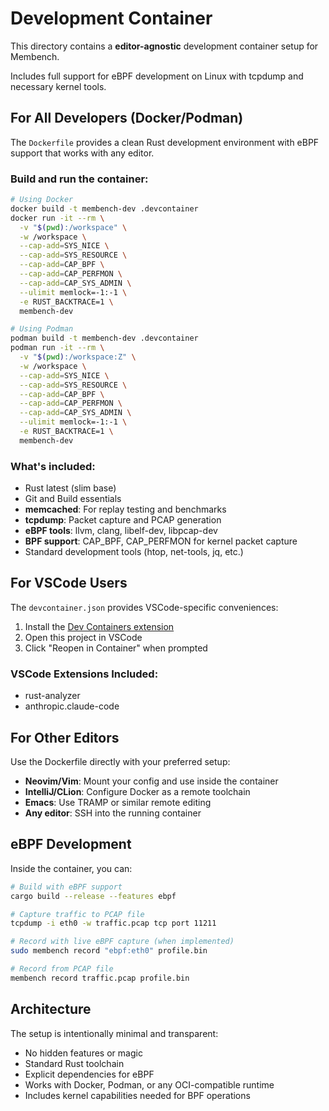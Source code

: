 # Development Container

This directory contains a **editor-agnostic** development container setup for Membench.

Includes full support for eBPF development on Linux with tcpdump and necessary kernel tools.

## For All Developers (Docker/Podman)

The `Dockerfile` provides a clean Rust development environment with eBPF support that works with any editor.

### Build and run the container:

```bash
# Using Docker
docker build -t membench-dev .devcontainer
docker run -it --rm \
  -v "$(pwd):/workspace" \
  -w /workspace \
  --cap-add=SYS_NICE \
  --cap-add=SYS_RESOURCE \
  --cap-add=CAP_BPF \
  --cap-add=CAP_PERFMON \
  --cap-add=CAP_SYS_ADMIN \
  --ulimit memlock=-1:-1 \
  -e RUST_BACKTRACE=1 \
  membench-dev

# Using Podman
podman build -t membench-dev .devcontainer
podman run -it --rm \
  -v "$(pwd):/workspace:Z" \
  -w /workspace \
  --cap-add=SYS_NICE \
  --cap-add=SYS_RESOURCE \
  --cap-add=CAP_BPF \
  --cap-add=CAP_PERFMON \
  --cap-add=CAP_SYS_ADMIN \
  --ulimit memlock=-1:-1 \
  -e RUST_BACKTRACE=1 \
  membench-dev
```

### What's included:

- Rust latest (slim base)
- Git and Build essentials
- **memcached**: For replay testing and benchmarks
- **tcpdump**: Packet capture and PCAP generation
- **eBPF tools**: llvm, clang, libelf-dev, libpcap-dev
- **BPF support**: CAP_BPF, CAP_PERFMON for kernel packet capture
- Standard development tools (htop, net-tools, jq, etc.)

## For VSCode Users

The `devcontainer.json` provides VSCode-specific conveniences:

1. Install the [Dev Containers extension](https://marketplace.visualstudio.com/items?itemName=ms-vscode-remote.remote-containers)
2. Open this project in VSCode
3. Click "Reopen in Container" when prompted

### VSCode Extensions Included:

- rust-analyzer
- anthropic.claude-code

## For Other Editors

Use the Dockerfile directly with your preferred setup:

- **Neovim/Vim**: Mount your config and use inside the container
- **IntelliJ/CLion**: Configure Docker as a remote toolchain
- **Emacs**: Use TRAMP or similar remote editing
- **Any editor**: SSH into the running container

## eBPF Development

Inside the container, you can:

```bash
# Build with eBPF support
cargo build --release --features ebpf

# Capture traffic to PCAP file
tcpdump -i eth0 -w traffic.pcap tcp port 11211

# Record with live eBPF capture (when implemented)
sudo membench record "ebpf:eth0" profile.bin

# Record from PCAP file
membench record traffic.pcap profile.bin
```

## Architecture

The setup is intentionally minimal and transparent:

- No hidden features or magic
- Standard Rust toolchain
- Explicit dependencies for eBPF
- Works with Docker, Podman, or any OCI-compatible runtime
- Includes kernel capabilities needed for BPF operations
